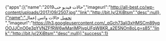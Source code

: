 
  {"apps":[{"name":"حالات فيديو حب2019","imageurl":"http://all-best.co/wp-content/uploads/2017/09/2507.jpg","link":"http://bit.ly/2XiBtsm","desc":null},{"name":"تحميل حالات واتس إعمال ","imageurl":"https://lh3.googleusercontent.com/_qGch73aIj3xHMSCm89yqOOJJCnO0e3pYVNZFfRW6wMariMPivpUFqW8KR_a2E5NOn8oLg=s85","link":"http://bit.ly/2XiBtsm","desc":null}],"success":1}
